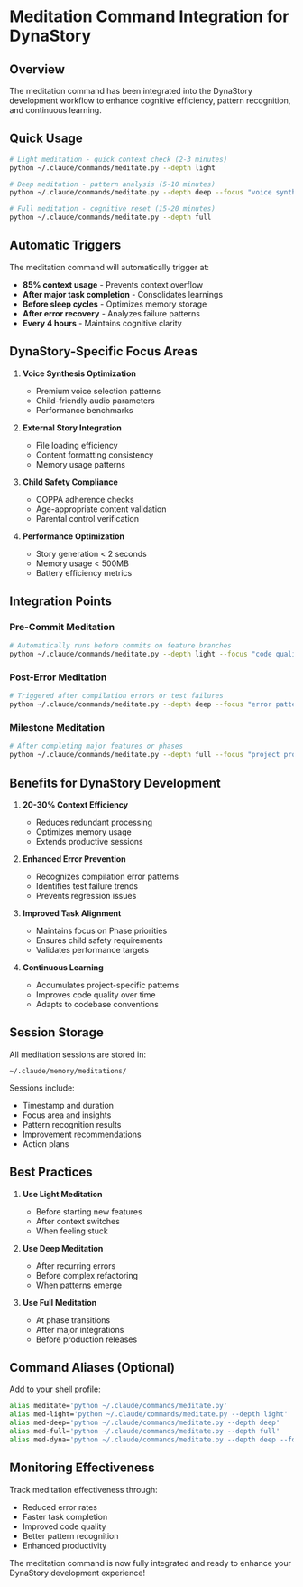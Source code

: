 # Meditation Command Integration for DynaStory

## Overview
The meditation command has been integrated into the DynaStory development workflow to enhance cognitive efficiency, pattern recognition, and continuous learning.

## Quick Usage

```bash
# Light meditation - quick context check (2-3 minutes)
python ~/.claude/commands/meditate.py --depth light

# Deep meditation - pattern analysis (5-10 minutes)
python ~/.claude/commands/meditate.py --depth deep --focus "voice synthesis"

# Full meditation - cognitive reset (15-20 minutes)
python ~/.claude/commands/meditate.py --depth full
```

## Automatic Triggers

The meditation command will automatically trigger at:
- **85% context usage** - Prevents context overflow
- **After major task completion** - Consolidates learnings
- **Before sleep cycles** - Optimizes memory storage
- **After error recovery** - Analyzes failure patterns
- **Every 4 hours** - Maintains cognitive clarity

## DynaStory-Specific Focus Areas

1. **Voice Synthesis Optimization**
   - Premium voice selection patterns
   - Child-friendly audio parameters
   - Performance benchmarks

2. **External Story Integration**
   - File loading efficiency
   - Content formatting consistency
   - Memory usage patterns

3. **Child Safety Compliance**
   - COPPA adherence checks
   - Age-appropriate content validation
   - Parental control verification

4. **Performance Optimization**
   - Story generation < 2 seconds
   - Memory usage < 500MB
   - Battery efficiency metrics

## Integration Points

### Pre-Commit Meditation
```bash
# Automatically runs before commits on feature branches
python ~/.claude/commands/meditate.py --depth light --focus "code quality"
```

### Post-Error Meditation
```bash
# Triggered after compilation errors or test failures
python ~/.claude/commands/meditate.py --depth deep --focus "error patterns"
```

### Milestone Meditation
```bash
# After completing major features or phases
python ~/.claude/commands/meditate.py --depth full --focus "project progress"
```

## Benefits for DynaStory Development

1. **20-30% Context Efficiency**
   - Reduces redundant processing
   - Optimizes memory usage
   - Extends productive sessions

2. **Enhanced Error Prevention**
   - Recognizes compilation error patterns
   - Identifies test failure trends
   - Prevents regression issues

3. **Improved Task Alignment**
   - Maintains focus on Phase priorities
   - Ensures child safety requirements
   - Validates performance targets

4. **Continuous Learning**
   - Accumulates project-specific patterns
   - Improves code quality over time
   - Adapts to codebase conventions

## Session Storage

All meditation sessions are stored in:
```
~/.claude/memory/meditations/
```

Sessions include:
- Timestamp and duration
- Focus area and insights
- Pattern recognition results
- Improvement recommendations
- Action plans

## Best Practices

1. **Use Light Meditation**
   - Before starting new features
   - After context switches
   - When feeling stuck

2. **Use Deep Meditation**
   - After recurring errors
   - Before complex refactoring
   - When patterns emerge

3. **Use Full Meditation**
   - At phase transitions
   - After major integrations
   - Before production releases

## Command Aliases (Optional)

Add to your shell profile:
```bash
alias meditate='python ~/.claude/commands/meditate.py'
alias med-light='python ~/.claude/commands/meditate.py --depth light'
alias med-deep='python ~/.claude/commands/meditate.py --depth deep'
alias med-full='python ~/.claude/commands/meditate.py --depth full'
alias med-dyna='python ~/.claude/commands/meditate.py --depth deep --focus "DynaStory"'
```

## Monitoring Effectiveness

Track meditation effectiveness through:
- Reduced error rates
- Faster task completion
- Improved code quality
- Better pattern recognition
- Enhanced productivity

The meditation command is now fully integrated and ready to enhance your DynaStory development experience!